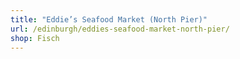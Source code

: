 ```yaml
---
title: "Eddie’s Seafood Market (North Pier)"
url: /edinburgh/eddies-seafood-market-north-pier/
shop: Fisch
---
```


